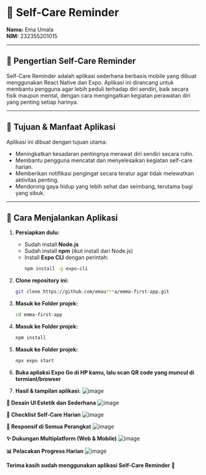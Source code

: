 # 🧠 Self-Care Reminder

**Nama:** Ema Umala  
**NIM:** 232355201015  

---

## 📌 Pengertian Self-Care Reminder

Self-Care Reminder adalah aplikasi sederhana berbasis mobile yang dibuat menggunakan React Native dan Expo. Aplikasi ini dirancang untuk membantu pengguna agar lebih peduli terhadap diri sendiri, baik secara fisik maupun mental, dengan cara mengingatkan kegiatan perawatan diri yang penting setiap harinya.

---

## 🎯 Tujuan & Manfaat Aplikasi

Aplikasi ini dibuat dengan tujuan utama:
- Meningkatkan kesadaran pentingnya merawat diri sendiri secara rutin.
- Membantu pengguna mencatat dan menyelesaikan kegiatan self-care harian.
- Memberikan notifikasi pengingat secara teratur agar tidak melewatkan aktivitas penting.
- Mendorong gaya hidup yang lebih sehat dan seimbang, terutama bagi yang sibuk.

---

## 🚀 Cara Menjalankan Aplikasi

1. **Persiapkan dulu:**
   - Sudah install **Node.js**
   - Sudah install **npm** (ikut install dari Node.js)
   - Install **Expo CLI** dengan perintah:
     ```bash
     npm install -g expo-cli
     ```

2. **Clone repository ini:**
   ```bash
   git clone https://github.com/emau***a/emma-first-app.git
3. **Masuk ke Folder projek:**
    ```bash
   cd emma-first-app
4.  **Masuk ke Folder projek:**
    ```bash
    npm install
5.  **Masuk ke Folder projek:**
    ```bash
    npx expo start
6. **Buka apliaksi Expo Go di HP kamu, lalu scan QR code yang muncul di termianl/browser**

7. **Hasil & tampilan aplikasi:**
![image](https://github.com/user-attachments/assets/6c9c545d-4ba6-4830-bba7-259773a2e6ef)

**🎨 Desain UI Estetik dan Sederhana**
![image](https://github.com/user-attachments/assets/de3181aa-f0fc-409a-946e-2fbb6a8f92b6)


**📝 Checklist Self-Care Harian**
![image](https://github.com/user-attachments/assets/9f449f05-bffb-4d14-8889-e77ec261c5ae)


**📱 Responsif di Semua Perangkat**
![image](https://github.com/user-attachments/assets/7a4151bc-c664-4471-9d90-54ffb90ac17a)



**✨ Dukungan Multiplatform (Web & Mobile)**
![image](https://github.com/user-attachments/assets/834afebf-f820-4381-b34d-fa3de5bad641)



**📊 Pelacakan Progress Harian**
![image](https://github.com/user-attachments/assets/cdb15cee-ae5e-4277-a831-b6653acdaf27)

**Terima kasih sudah menggunakan aplikasi Self-Care Reminder 💖**






